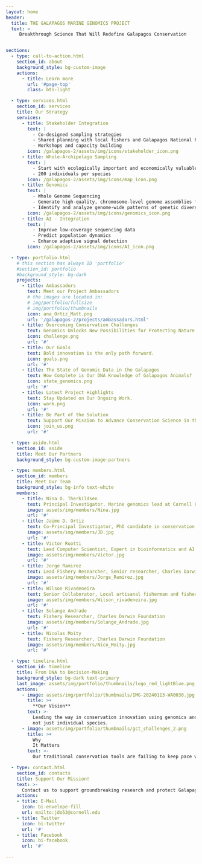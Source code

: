 ```yaml
---
layout: home
header:
  title: THE GALAPAGOS MARINE GENOMICS PROJECT
  text: >
     Breakthrough Science That Will Redefine Galapagos Conservation


sections:
  - type: call-to-action.html
    section_id: about
    background_style: bg-custom-image
    actions:
      - title: Learn more
        url: '#page-top'
        class: btn-light

  - type: services.html
    section_id: services
    title: Our Strategy
    services:
      - title: Stakeholder Integration
        text: |
          - Co-designed sampling strategies
          - Shared planning with local fishers and Galapagos National Park staff
          - Workshops and capacity building
        icon: /galapagos-2/assets/img/icons/stakeholder_icon.png
      - title: Whole-Archipelago Sampling
        text: |
          - Start with ecologically important and economically valuable species
          - 200 individuals per species
        icon: /galapagos-2/assets/img/icons/map_icon.png
      - title: Genomics
        text: |
          - Whole Genome Sequencing
          - Generate high-quality, chromosome-level genome assemblies for each target species
          - Identify and analyze genome-wide patterns of genetic diversity and variation
        icon: /galapagos-2/assets/img/icons/genomics_icon.png
      - title: AI - Integration
        text: |
          - Improve low-coverage sequencing data
          - Predict population dynamics
          - Enhance adaptive signal detection
        icon: /galapagos-2/assets/img/icons/AI_icon.png

  - type: portfolio.html
    # this section has always ID 'portfolio'
    #section_id: portfolio
    #background_style: bg-dark
    projects:
      - title: Ambassadors
        text: Meet our Project Ambassadors
        # the images are located in:
        # img/portfolio/fullsize
        # img/portfolio/thumbnails
        icon: ana_Ortiz_Matt.png
        url: '/galapagos-2/projects/ambassadors.html'
      - title: Overcoming Conservation Challenges
        text: Genomics Unlocks New Possibilities for Protecting Nature.
        icon: challenge.png
        url: '#'
      - title: Our Goals
        text: Bold innovation is the only path forward.
        icon: goals.png
        url: '#'
      - title: The State of Genomic Data in the Galapagos
        text: How Complete is Our DNA Knowledge of Galapagos Animals?
        icon: state_genomics.png
        url: '#'
      - title: Latest Project Highlights
        text: Stay Updated on Our Ongoing Work.
        icon: work.png
        url: '#'
      - title: Be Part of the Solution
        text: Support Our Mission to Advance Conservation Science in the Galapagos.
        icon: join_us.png
        url: '#'

  - type: aside.html
    section_id: aside
    title: Meet Our Partners
    background_style: bg-custom-image-partners

  - type: members.html
    section_id: members
    title: Meet Our Team
    background_style: bg-info text-white
    members:
      - title: Nina O. Therkildsen
        text: Principal Investigator, Marine genomics lead at Cornell University
        image: assets/img/members/Nina.jpg
        url: '#'
      - title: Jaime D. Ortiz
        text: Co-Principal Investigator, PhD candidate in conservation genomics, Cornell University
        image: assets/img/members/JD.jpg
        url: '#'
      - title: Victor Ruotti
        text: Lead Computer Scientist, Expert in bioinformatics and AI for large-scale genomic analysis
        image: assets/img/members/Victor.jpg
        url: '#'
      - title: Jorge Ramirez
        text: Lead Fishery Researcher, Senior researcher, Charles Darwin Foundation
        image: assets/img/members/Jorge_Ramirez.jpg
        url: '#'
      - title: Wilson Rivadeneira
        text: Senior Collaborator, Local artisanal fisherman and fisheries engineer in the Galapagos
        image: assets/img/members/Wilson_rivadeneira.jpg
        url: '#'
      - title: Solange Andrade
        text: Fishery Researcher, Charles Darwin Foundation
        image: assets/img/members/Solange_Andrade.jpg
        url: '#'
      - title: Nicolas Moity
        text: Fishery Researcher, Charles Darwin Foundation
        image: assets/img/members/Nico_Moity.jpg
        url: '#'

  - type: timeline.html
    section_id: timeline
    title: From DNA to Decision-Making
    background_style: bg-dark text-primary
    last_image: assets/img/portfolio/thumbnails/logo_red_lightBlue.png
    actions:
      - image: assets/img/portfolio/thumbnails/IMG-20240113-WA0030.jpg
        title: >+
          **Our Vision**
        text: >-
          Leading the way in conservation innovation using genomics and AI to safeguard whole ecosystems, 
          not just individual species.
      - image: assets/img/portfolio/thumbnails/gct_challenges_2.png
        title: >+
          Why
          It Matters
        text: >-
          Our traditional conservation tools are failing to keep pace with the mounting challenges.

  - type: contact.html
    section_id: contacts
    title: Support Our Mission!
    text: >-
      Contact us to support groundbreaking research and protect Galapagos species.
    actions:
    - title: E-Mail
      icon: bi-envelope-fill
      url: mailto:jdo53@cornell.edu
    - title: Twitter
      icon: bi-twitter
      url: '#'
    - title: Facebook
      icon: bi-facebook
      url: '#'

---
```

